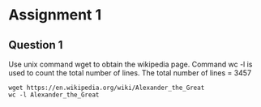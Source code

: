 # Assignment 1

## Question 1
Use unix command wget to obtain the wikipedia page. 
Command wc -l is used to count the total number of lines.
The total number of lines = 3457 

```
wget https://en.wikipedia.org/wiki/Alexander_the_Great
wc -l Alexander_the_Great

```
